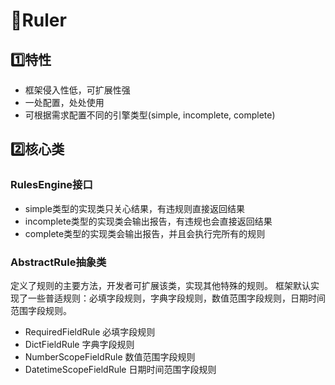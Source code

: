 # 📏Ruler

## 1️⃣特性

- 框架侵入性低，可扩展性强
- 一处配置，处处使用
- 可根据需求配置不同的引擎类型(simple, incomplete, complete)

## 2️⃣核心类

### RulesEngine接口

- simple类型的实现类只关心结果，有违规则直接返回结果
- incomplete类型的实现类会输出报告，有违规也会直接返回结果
- complete类型的实现类会输出报告，并且会执行完所有的规则

### AbstractRule抽象类

定义了规则的主要方法，开发者可扩展该类，实现其他特殊的规则。
框架默认实现了一些普适规则：必填字段规则，字典字段规则，数值范围字段规则，日期时间范围字段规则。

- RequiredFieldRule 必填字段规则
- DictFieldRule 字典字段规则
- NumberScopeFieldRule 数值范围字段规则
- DatetimeScopeFieldRule 日期时间范围字段规则
